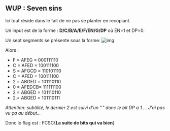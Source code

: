## WUP : Seven sins

Ici tout réside dans le fait de ne pas se planter en recopiant.

Un input est de la forme : **D/C/B/A/E/F/EN/G/DP** où EN=1 et DP=0.  

Un sept segments se présente sous la forme: 
![img](SEPTSEG.png "replacement")  

Alors :  
* F = AFEG   = 000111110
* C = AFED  =  100111100 
* S = AFGCD =  110101110
* C = AFED  =  100111100 
* 2 = ABGED =  101110110
* 0 = AFEDCB=  111111100
* 2 = ABGED =  101110110
* 2.= ABGED =  101110111

_Attention: subtilité, le dernier 2 est suivi d'un "." donc le bit DP a 1 ... J'ai pas vu ça au début..._

Donc le flag est :
FCSC{**La suite de bits qui va bien**}
